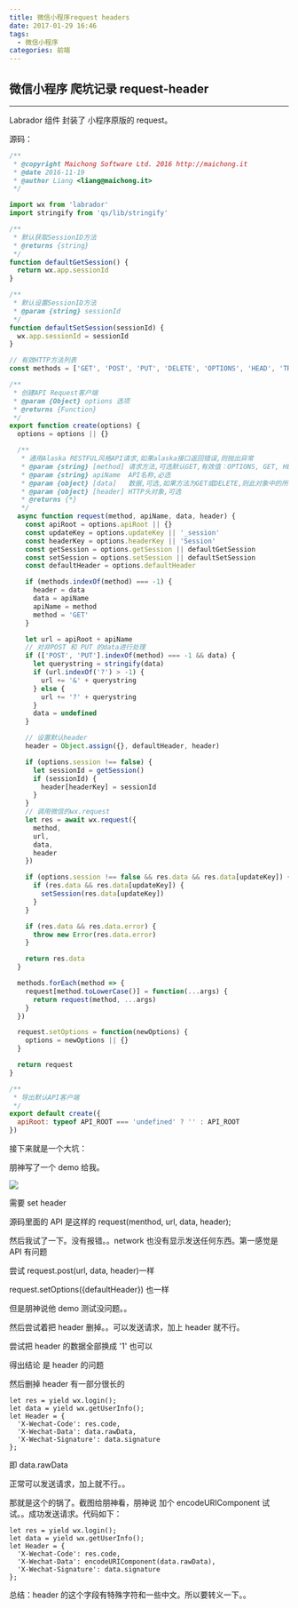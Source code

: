 ```yaml
---
title: 微信小程序request headers
date: 2017-01-29 16:46
tags:
  - 微信小程序
categories: 前端
---
```


## 微信小程序 爬坑记录 request-header

---

Labrador 组件 封装了 小程序原版的 request。

源码：

<!--more-->

```javascript
/**
 * @copyright Maichong Software Ltd. 2016 http://maichong.it
 * @date 2016-11-19
 * @author Liang <liang@maichong.it>
 */

import wx from 'labrador'
import stringify from 'qs/lib/stringify'

/**
 * 默认获取SessionID方法
 * @returns {string}
 */
function defaultGetSession() {
  return wx.app.sessionId
}

/**
 * 默认设置SessionID方法
 * @param {string} sessionId
 */
function defaultSetSession(sessionId) {
  wx.app.sessionId = sessionId
}

// 有效HTTP方法列表
const methods = ['GET', 'POST', 'PUT', 'DELETE', 'OPTIONS', 'HEAD', 'TRACE', 'CONNECT']

/**
 * 创建API Request客户端
 * @param {Object} options 选项
 * @returns {Function}
 */
export function create(options) {
  options = options || {}

  /**
   * 通用Alaska RESTFUL风格API请求,如果alaska接口返回错误,则抛出异常
   * @param {string} [method] 请求方法,可选默认GET,有效值：OPTIONS, GET, HEAD, POST, PUT, DELETE, TRACE, CONNECT
   * @param {string} apiName  API名称,必选
   * @param {object} [data]   数据,可选,如果方法为GET或DELETE,则此对象中的所有数据将传入URL query
   * @param {object} [header] HTTP头对象,可选
   * @returns {*}
   */
  async function request(method, apiName, data, header) {
    const apiRoot = options.apiRoot || {}
    const updateKey = options.updateKey || '_session'
    const headerKey = options.headerKey || 'Session'
    const getSession = options.getSession || defaultGetSession
    const setSession = options.setSession || defaultSetSession
    const defaultHeader = options.defaultHeader

    if (methods.indexOf(method) === -1) {
      header = data
      data = apiName
      apiName = method
      method = 'GET'
    }

    let url = apiRoot + apiName
    // 对非POST 和 PUT 的data进行处理
    if (['POST', 'PUT'].indexOf(method) === -1 && data) {
      let querystring = stringify(data)
      if (url.indexOf('?') > -1) {
        url += '&' + querystring
      } else {
        url += '?' + querystring
      }
      data = undefined
    }

    // 设置默认header
    header = Object.assign({}, defaultHeader, header)

    if (options.session !== false) {
      let sessionId = getSession()
      if (sessionId) {
        header[headerKey] = sessionId
      }
    }
    // 调用微信的wx.request
    let res = await wx.request({
      method,
      url,
      data,
      header
    })

    if (options.session !== false && res.data && res.data[updateKey]) {
      if (res.data && res.data[updateKey]) {
        setSession(res.data[updateKey])
      }
    }

    if (res.data && res.data.error) {
      throw new Error(res.data.error)
    }

    return res.data
  }

  methods.forEach(method => {
    request[method.toLowerCase()] = function(...args) {
      return request(method, ...args)
    }
  })

  request.setOptions = function(newOptions) {
    options = newOptions || {}
  }

  return request
}

/**
 * 导出默认API客户端
 */
export default create({
  apiRoot: typeof API_ROOT === 'undefined' ? '' : API_ROOT
})
```

接下来就是一个大坑：

朋神写了一个 demo 给我。

![](http://od690gqhu.bkt.clouddn.com/2017129163652.png)

需要 set header

源码里面的 API 是这样的 request(menthod, url, data, header);

然后我试了一下。没有报错。。network 也没有显示发送任何东西。第一感觉是 API 有问题

尝试 request.post(url, data, header)一样

request.setOptions({defaultHeader}) 也一样

但是朋神说他 demo 测试没问题。。

然后尝试着把 header 删掉。。可以发送请求，加上 header 就不行。

尝试把 header 的数据全部换成 '1' 也可以

得出结论 是 header 的问题

然后删掉 header 有一部分很长的

```
let res = yield wx.login();
let data = yield wx.getUserInfo();
let Header = {
  'X-Wechat-Code': res.code,
  'X-Wechat-Data': data.rawData,
  'X-Wechat-Signature': data.signature
};
```

即 data.rawData

正常可以发送请求，加上就不行。。

那就是这个的锅了。截图给朋神看，朋神说 加个 encodeURIComponent 试试。。成功发送请求。代码如下：

```
let res = yield wx.login();
let data = yield wx.getUserInfo();
let Header = {
  'X-Wechat-Code': res.code,
  'X-Wechat-Data': encodeURIComponent(data.rawData),
  'X-Wechat-Signature': data.signature
};
```

总结：header 的这个字段有特殊字符和一些中文。所以要转义一下。。
